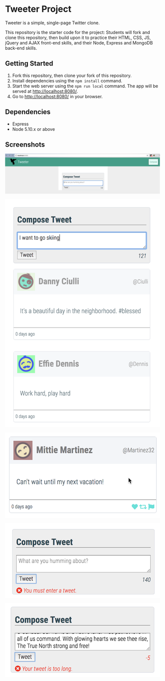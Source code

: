 # Tweeter Project

Tweeter is a simple, single-page Twitter clone.

This repository is the starter code for the project: Students will fork and clone this repository, then build upon it to practice their HTML, CSS, JS, jQuery and AJAX front-end skills, and their Node, Express and MongoDB back-end skills.

## Getting Started

1. Fork this repository, then clone your fork of this repository.
2. Install dependencies using the `npm install` command.
3. Start the web server using the `npm run local` command. The app will be served at <http://localhost:8080/>.
4. Go to <http://localhost:8080/> in your browser.

## Dependencies

- Express
- Node 5.10.x or above

## Screenshots

!["Compose a tweet"](https://github.com/hellocathleen/tweeter/blob/master/docs/Compose.png?raw=true)

!["Tweets"](https://github.com/hellocathleen/tweeter/blob/master/docs/Tweets.png?raw=true)

!["Hovering over a tweet"](https://github.com/hellocathleen/tweeter/blob/master/docs/Tweet-hover.png?raw=true)

!["Error message generated if there is no input"](https://github.com/hellocathleen/tweeter/blob/master/docs/Error1.png?raw=true)

!["Error message generated for too many characters"](https://github.com/hellocathleen/tweeter/blob/master/docs/Error2.png?raw=true)